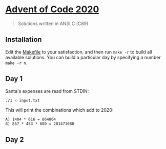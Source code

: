 # [Advent of Code 2020](https://adventofcode.com/2020)
> Solutions written in ANSI C (C89)

## Installation

Edit the [Makefile](./Makefile) to your satisfaction, and then run `make -r` to build all available solutions. You can build a particular day by specifying a number `make -r n`.

## Day 1

Santa's expenses are read from STDIN:

```sh
./1 < input.txt
```

This will print the combinations which add to 2020:

```
A) 1404 * 616 = 864864
B) 857 * 483 * 680 = 281473080
```

## Day 2
